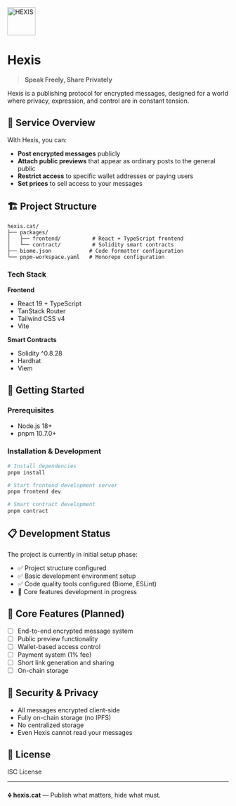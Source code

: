 <img src="https://github.com/user-attachments/assets/f455f138-2c5a-42d3-874c-ecfaa0d3bd37" alt="HEXIS" width="64px" height="64px" />


# Hexis

> **Speak Freely, Share Privately**

Hexis is a publishing protocol for encrypted messages, designed for a world where privacy, expression, and control are in constant tension.

## 🎯 Service Overview

With Hexis, you can:
- **Post encrypted messages** publicly
- **Attach public previews** that appear as ordinary posts to the general public
- **Restrict access** to specific wallet addresses or paying users
- **Set prices** to sell access to your messages

## 🏗️ Project Structure

```
hexis.cat/
├── packages/
│   ├── frontend/          # React + TypeScript frontend
│   └── contract/          # Solidity smart contracts
├── biome.json            # Code formatter configuration
└── pnpm-workspace.yaml   # Monorepo configuration
```

### Tech Stack

**Frontend**
- React 19 + TypeScript
- TanStack Router
- Tailwind CSS v4
- Vite

**Smart Contracts**
- Solidity ^0.8.28
- Hardhat
- Viem

## 🚀 Getting Started

### Prerequisites
- Node.js 18+
- pnpm 10.7.0+

### Installation & Development

```bash
# Install dependencies
pnpm install

# Start frontend development server
pnpm frontend dev

# Smart contract development
pnpm contract
```

## 📋 Development Status

The project is currently in initial setup phase:
- ✅ Project structure configured
- ✅ Basic development environment setup
- ✅ Code quality tools configured (Biome, ESLint)
- 🔄 Core features development in progress

## 🎨 Core Features (Planned)

- [ ] End-to-end encrypted message system
- [ ] Public preview functionality
- [ ] Wallet-based access control
- [ ] Payment system (1% fee)
- [ ] Short link generation and sharing
- [ ] On-chain storage

## 🔐 Security & Privacy

- All messages encrypted client-side
- Fully on-chain storage (no IPFS)
- No centralized storage
- Even Hexis cannot read your messages

## 📄 License

ISC License

---

**🜍 hexis.cat** — Publish what matters, hide what must. 

